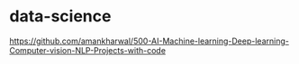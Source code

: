 # data-science

https://github.com/amankharwal/500-AI-Machine-learning-Deep-learning-Computer-vision-NLP-Projects-with-code
